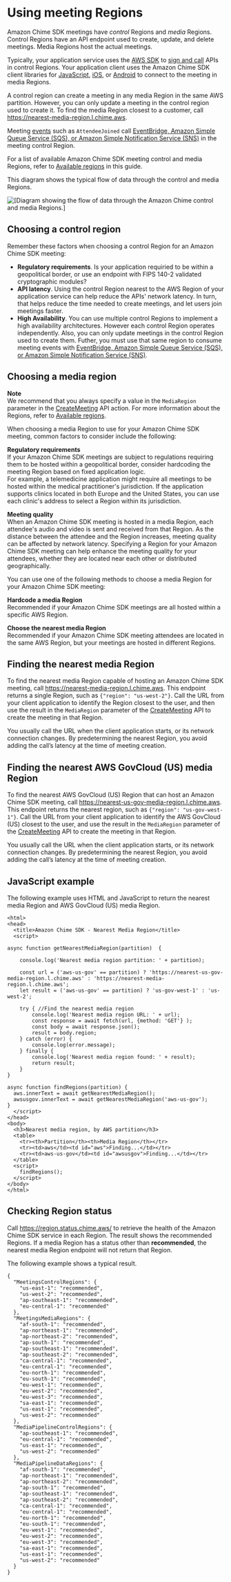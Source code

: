# Using meeting Regions<a name="chime-sdk-meetings-regions"></a>

Amazon Chime SDK meetings have *control* Regions and *media* Regions\. Control Regions have an API endpoint used to create, update, and delete meetings\. Media Regions host the actual meetings\.

Typically, your application service uses the [AWS SDK](https://aws.amazon.com/tools/) to [sign and call](https://docs.aws.amazon.com/general/latest/gr/signature-version-4.html) APIs in control Regions\. Your application client uses the Amazon Chime SDK client libraries for [JavaScript](js-sdk-intro.md), [iOS](sdk-for-ios.md), or [Android](sdk-for-android.md) to connect to the meeting in media Regions\.

A control region can create a meeting in any media Region in the same AWS partition\. However, you can only update a meeting in the control region used to create it\. To find the media Region closest to a customer, call [https://nearest\-media\-region\.l\.chime\.aws](https://nearest-media-region.l.chime.aws)\.

Meeting [events](https://docs.aws.amazon.com/chime-sdk/latest/ag/automating-chime-with-cloudwatch-events.html#sdk-events) such as `AttendeeJoined` call [EventBridge, Amazon Simple Queue Service \(SQS\), or Amazon Simple Notification Service \(SNS\)](https://docs.aws.amazon.com/chime-sdk/latest/dg/mtgs-sdk-notifications.html) in the meeting control Region\.

 For a list of available Amazon Chime SDK meeting control and media Regions, refer to [Available regions](sdk-available-regions.md) in this guide\.

This diagram shows the typical flow of data through the control and media Regions\.

![\[Diagram showing the flow of data through the Amazon Chime control and media Regions.\]](http://docs.aws.amazon.com/chime-sdk/latest/dg/images/control-media-regions.png)

## Choosing a control region<a name="choose-meeting-region"></a>

Remember these factors when choosing a control Region for an Amazon Chime SDK meeting:
+ **Regulatory requirements**\. Is your application requiried to be within a geopolitical border, or use an endpoint with FIPS 140\-2 validated cryptographic modules?
+ **API latency**\. Using the control Region nearest to the AWS Region of your application service can help reduce the APIs' network latency\. In turn, that helps reduce the time needed to create meetings, and let users join meetings faster\.
+ **High Availability**\. You can use multiple control Regions to implement a high availability architectures\. However each control Region operates independently\. Also, you can only update meetings in the control Region used to create them\. Futher, you must use that same region to consume meeting events with [ EventBridge, Amazon Simple Queue Service \(SQS\), or Amazon Simple Notification Service \(SNS\)](https://docs.aws.amazon.com/chime-sdk/latest/dg/mtgs-sdk-notifications.html)\.

## Choosing a media region<a name="choose-media-region"></a>

**Note**  
We recommend that you always specify a value in the `MediaRegion` parameter in the [CreateMeeting](https://docs.aws.amazon.com/chime-sdk/latest/APIReference/API_CreateMeeting.html) API action\. For more information about the Regions, refer to [Available regions](sdk-available-regions.md)\.

When choosing a media Region to use for your Amazon Chime SDK meeting, common factors to consider include the following:

**Regulatory requirements**  
If your Amazon Chime SDK meetings are subject to regulations requiring them to be hosted within a geopolitical border, consider hardcoding the meeting Region based on fixed application logic\.  
For example, a telemedicine application might require all meetings to be hosted within the medical practitioner's jurisdiction\. If the application supports clinics located in both Europe and the United States, you can use each clinic's address to select a Region within its jurisdiction\. 

**Meeting quality**  
When an Amazon Chime SDK meeting is hosted in a media Region, each attendee's audio and video is sent and received from that Region\. As the distance between the attendee and the Region increases, meeting quality can be affected by network latency\. Specifying a Region for your Amazon Chime SDK meeting can help enhance the meeting quality for your attendees, whether they are located near each other or distributed geographically\.

You can use one of the following methods to choose a media Region for your Amazon Chime SDK meeting:

**Hardcode a media Region**  
Recommended if your Amazon Chime SDK meetings are all hosted within a specific AWS Region\.

**Choose the nearest media Region**  
Recommended if your Amazon Chime SDK meeting attendees are located in the same AWS Region, but your meetings are hosted in different Regions\.

## Finding the nearest media Region<a name="choose-nearest-media-region"></a>

To find the nearest media Region capable of hosting an Amazon Chime SDK meeting, call [https://nearest\-media\-region\.l\.chime\.aws](https://nearest-media-region.l.chime.aws)\. This endpoint returns a single Region, such as `{"region": "us-west-2"}`\. Call the URL from your client application to identify the Region closest to the user, and then use the result in the `MediaRegion` parameter of the [CreateMeeting](https://docs.aws.amazon.com/chime-sdk/latest/APIReference/API_meeting-chime_CreateMeeting.html) API to create the meeting in that Region\.

You usually call the URL when the client application starts, or its network connection changes\. By predetermining the nearest Region, you avoid adding the call’s latency at the time of meeting creation\.

## Finding the nearest AWS GovCloud \(US\) media Region<a name="choose-gov-cloud-region"></a>

To find the nearest AWS GovCloud \(US\) Region that can host an Amazon Chime SDK meeting, call [https://nearest\-us\-gov\-media\-region\.l\.chime\.aws](https://nearest-us-gov-media-region.l.chime.aws)\. This endpoint returns the nearest region, such as `{"region": "us-gov-west-1"}`\. Call the URL from your client application to identify the AWS GovCloud \(US\) closest to the user, and use the result in the `MediaRegion` parameter of the [CreateMeeting](https://docs.aws.amazon.com/chime-sdk/latest/APIReference/API_meeting-chime_CreateMeeting.html) API to create the meeting in that Region\.

You usually call the URL when the client application starts, or its network connection changes\. By predetermining the nearest Region, you avoid adding the call’s latency at the time of meeting creation\.

## JavaScript example<a name="region-javascript"></a>

The following example uses HTML and JavaScript to return the nearest media Region and AWS GovCloud \(US\) media Region\.

```
<html>
<head>
  <title>Amazon Chime SDK - Nearest Media Region</title>
  <script>

async function getNearestMediaRegion(partition)  {

    console.log('Nearest media region partition: ' + partition);

    const url = ('aws-us-gov' == partition) ? 'https://nearest-us-gov-media-region.l.chime.aws' : 'https://nearest-media-region.l.chime.aws';
    let result = ('aws-us-gov' == partition) ? 'us-gov-west-1' : 'us-west-2';

    try { //Find the nearest media region
        console.log('Nearest media region URL: ' + url);
        const response = await fetch(url, {method: 'GET'} );
        const body = await response.json();
        result = body.region;
    } catch (error) {
        console.log(error.message);
    } finally {
        console.log('Nearest media region found: ' + result);
        return result;
    }
}

async function findRegions(partition) {
  aws.innerText = await getNearestMediaRegion();
  awsusgov.innerText = await getNearestMediaRegion('aws-us-gov');
}
  </script>
</head>
<body>
  <h3>Nearest media region, by AWS partition</h3>
  <table>
    <tr><th>Partition</th><th>Media Region</th></tr>
    <tr><td>aws</td><td id="aws">Finding...</td></tr>
    <tr><td>aws-us-gov</td><td id="awsusgov">Finding...</td></tr>
  </table>
  <script>
    findRegions();
  </script>
</body>
</html>
```

## Checking Region status<a name="region-status"></a>

Call [https://region\.status\.chime\.aws/](https://region.status.chime.aws/) to retrieve the health of the Amazon Chime SDK service in each Region\. The result shows the recommended Regions\. If a media Region has a status other than **recommended**, the nearest media Region endpoint will not return that Region\.

The following example shows a typical result\.

```
{
  "MeetingsControlRegions": {
    "us-east-1": "recommended",
    "us-west-2": "recommended",
    "ap-southeast-1": "recommended",
    "eu-central-1": "recommended"
  },
  "MeetingsMediaRegions": {
    "af-south-1": "recommended",
    "ap-northeast-1": "recommended",
    "ap-northeast-2": "recommended",
    "ap-south-1": "recommended",
    "ap-southeast-1": "recommended",
    "ap-southeast-2": "recommended",
    "ca-central-1": "recommended",
    "eu-central-1": "recommended",
    "eu-north-1": "recommended",
    "eu-south-1": "recommended",
    "eu-west-1": "recommended",
    "eu-west-2": "recommended",
    "eu-west-3": "recommended",
    "sa-east-1": "recommended",
    "us-east-1": "recommended",
    "us-west-2": "recommended"
  },
  "MediaPipelineControlRegions": {
    "ap-southeast-1": "recommended",
    "eu-central-1": "recommended",
    "us-east-1": "recommended",
    "us-west-2": "recommended"
  },
  "MediaPipelineDataRegions": {
    "af-south-1": "recommended",
    "ap-northeast-1": "recommended",
    "ap-northeast-2": "recommended",
    "ap-south-1": "recommended",
    "ap-southeast-1": "recommended",
    "ap-southeast-2": "recommended",
    "ca-central-1": "recommended",
    "eu-central-1": "recommended",
    "eu-north-1": "recommended",
    "eu-south-1": "recommended",
    "eu-west-1": "recommended",
    "eu-west-2": "recommended",
    "eu-west-3": "recommended",
    "sa-east-1": "recommended",
    "us-east-1": "recommended",
    "us-west-2": "recommended"
  }
}
```